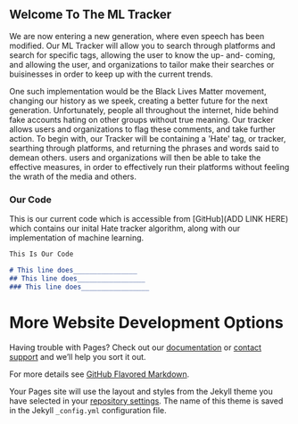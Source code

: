## Welcome To The ML Tracker

We are now entering a new generation, where even speech has been modified. Our ML Tracker will allow you to search through platforms and search for specific tags, allowing the user to know the up- and- coming, and allowing the user, and organizations to tailor make their searches or buisinesses in order to keep up with the current trends.

One such implementation would be the Black Lives Matter movement, changing our history as we speek, creating a better future for the next generation. Unfortunately, people all throughout the internet, hide behind fake accounts hating on other groups without true meaning. Our tracker allows users and organizations to flag these comments, and take further action. To begin with, our Tracker will be containing a 'Hate' tag, or tracker, searthing through platforms, and returning the phrases and words said to demean others. users and organizations will then be able to take the effective measures, in order to effectively run their platforms without feeling the wrath of the media and others.


### Our Code

This is our current code which is accessible from [GitHub](ADD LINK HERE) which contains our inital Hate tracker algorithm, along with our implementation of machine learning.

```markdown
This Is Our Code

# This line does________________
## This line does_________________
### This line does_________________

```
# More Website Development Options
Having trouble with Pages? Check out our [documentation](https://help.github.com/categories/github-pages-basics/) or [contact support](https://github.com/contact) and we’ll help you sort it out.

For more details see [GitHub Flavored Markdown](https://guides.github.com/features/mastering-markdown/).

Your Pages site will use the layout and styles from the Jekyll theme you have selected in your [repository settings](https://github.com/ML-Hate-Tracker/ml-hate-tracker/settings). The name of this theme is saved in the Jekyll `_config.yml` configuration file.

